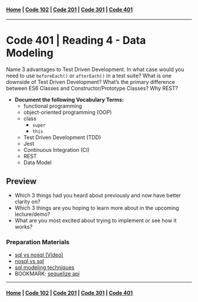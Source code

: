 #### [Home](../README.md) | [Code 102](../102main.md) | [Code 201](../201main.md) | [Code 301](../301main.md) | [Code 401](../401main.md)
***
# Code 401 | Reading 4 - Data Modeling

Name 3 advantages to Test Driven Development.
In what case would you need to use `beforeEach()` or `afterEach()` in a test suite?
What is one downside of Test Driven Development?
What’s the primary difference between ES6 Classes and Constructor/Prototype Classes?
Why REST?

-   **Document the following Vocabulary Terms:**
	- functional programming
	- object-oriented programming (OOP)
	- class
		- `super`
		- `this`
	- Test Driven Development (TDD)
	- Jest
	- Continuous Integration (CI)
	- REST
	- Data Model

## Preview

-   Which 3 things had you heard about previously and now have better clarity on?
-   Which 3 things are you hoping to learn more about in the upcoming lecture/demo?
-   What are you most excited about trying to implement or see how it works?

### Preparation Materials
- [sql vs nosql (Video)](https://www.youtube.com/watch?v=ZS_kXvOeQ5Y)
- [nosql vs sql](https://www.thegeekstuff.com/2014/01/sql-vs-nosql-db/?utm_source=tuicool)
- [sql modeling techniques](https://www.essentialsql.com/get-ready-to-learn-sql-7-simplified-data-modeling/)
- BOOKMARK: [sequelize api](https://sequelize.org/master/)



***
#### [Home](../README.md) | [Code 102](../102main.md) | [Code 201](../201main.md) | [Code 301](../301main.md) | [Code 401](../401main.md)